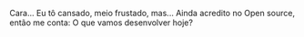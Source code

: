 Cara... Eu tô cansado, meio frustado, mas... Ainda acredito no Open source, então me conta: O que vamos desenvolver hoje?
